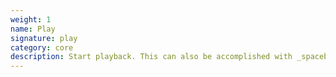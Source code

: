 ```yaml
---
weight: 1
name: Play
signature: play
category: core
description: Start playback. This can also be accomplished with _spacebar_ and norns button 2.
---
```

